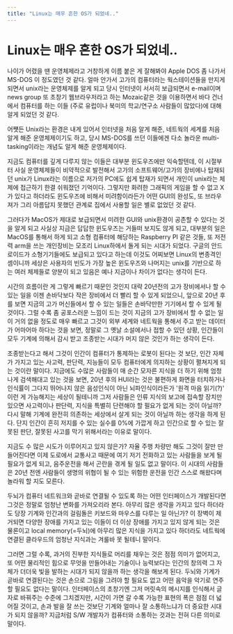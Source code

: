 ```yaml
---
title: "Linux는 매우 흔한 OS가 되었네.."
---
```

# Linux는 매우 흔한 OS가 되었네..


나이가 어렸을 땐 운영체제라고 거창하게 이름 붙은 게 잘해봐야 Apple DOS 좀 나가서 MS-DOS 이 정도였던 것 같다. 얼마 안가서 고가의 컴퓨터라는 웍스테이션들을 만지게 되면서 unix라는 운영체제를 알게 되고 당시 인터넷이 서서히 보급되면서 e-mail이며 news group 또 초창기 웹브라우저라고 하는 Mozaic같은 것을 이용하면서 바다 건너에서 컴퓨터를 하는 이들 (주로 유럽이나 북미의 학교/연구소 사람들이 많았다)에 대해 알게 되었던 것 같다.




어쩃든 Unix라는 환경은 내게 있어서 인터넷을 처음 알게 해준, 네트웍의 세계를 처음 알게 해준 운영체제이기도 하고, 당시 MS-DOS를 쓰던 이들에겐 다소 놀라운 multi-tasking이라는 개념도 알게 해준 운영체제이다. 




지금도 컴퓨터를 깊게 다루지 않는 이들은 대부분 윈도우즈에만 익숙할텐데, 이 시절부터 사실 운영체제들이 비약적으로 발전해서 고가의 소프트웨어/고가의 장비에나 탑재되던 unix가 Linux라는 이름으로 저가의 PC에도 쉽게 탑재가 되면서 개인이 unix라는 체제에 접근하기 한결 쉬워졌던 기억이다. 그렇지만 화려한 그래픽의 게임을 할 수 없고 X가 있다고 하더라도 윈도우즈에 비해서 미려함이라든가 어떤 GUI의 완성도, 또 브라우져가 그리 아름답지 못했던 관계로 집에서 사용할 일은 별로 없었던 것 같다.




그러다가 MacOS가 제대로 보급되면서 미려한 GUI와 unix환경이 공존할 수 있다는 것을 알게 되고 사실상 지금은 답답한 윈도우즈는 거들떠 보지도 않게 되고, 대부분의 일은 MacOS를 통해서 하게 되고 소형 컴퓨터에 해당하는 Raspberry PI 같은 것들, 또 저전력 arm을 쓰는 개인장비는 모조리 Linux하에서 돌게 되는 시대가 되었다. 구글의 안드로이드가 소형기기들에도 보급되고 있다고 하는데 이것도 어찌보면 Linux의 변종격인 셈이니까 세상은 사용자의 빈도가 가장 높은 윈도우즈와 나머지는 unix를 기반으로 하는 여러 체제들로 양분이 되고 있음은 예나 지금이나 차이가 없다는 생각이 든다.




시간의 흐름이란 게 그렇게 빠르기 때문인 것인지 대략 20년전의 고가 장비에서나 할 수 있는 일을 이젠 손바닥보다 작은 장비에서 더 빨리 할 수 있게 되었으니, 앞으로 20년 후를 보면 지금의 고가 머신들에서 할 수 있는 일들은 손바닥만한 기기에서 할 수 있게 될 것이다. 그럴 수록 좀 공포스러운 느낌이 드는 것이 지금의 고가 장비에서 할 수 없는 일이 거의 없을 정도로 매우 빠르고 그것이 외부 세계와 네트웍을 통해서 주고 받는 데이터가 어마어마 하다는 것을 보면, 정말로 그 옛날 소설에서나 접할 수 있던 상황, 인간들이 모두 기계에 의해서 감시 받고 조종받는 시대가 머지 않은 것인가 하는 생각이 든다.




조종받는다고 해서 그것이 인간이 컴퓨터가 통제하는 로봇이 된다는 것 보단, 인간 자체가 가지고 있는 사고력, 판단력, 지능들이 모두 컴퓨터에게 의지하는 상황이 펼쳐지게 되는 것이란 말이다. 지금에도 수많은 사람들이 매 순간 모자른 지식을 더 하기 위해 엄청나게 검색해대고 있는 것을 보면, 20년 후의 HUI라는 것은 불편하게 화면을 터치하거나 인식률이 그다지 뛰어나지 않은 음성인식이 아닌 뇌파인식이라든가 '원격 마음 읽기(?)' 이런 게 가능해지는 세상이 될테니까 그저 사람들은 인류 지식의 보고에 접속할 장치만 있으면 사고력이나 판단력, 지식을 특별히 단련해야 할 필요가 없게 되는 것이 아닐까? 다시 말해 기계에 완전히 의존하는 세상에서 살게 되는 것이 아닐까 하는 생각을 하게 된다. 단지 인간이 흔히 저지를 수 있는 실수를 0%에 가깝게 하고 인간으로 할 수 있는 잘못된 판단, 잘못된 사고를 막기 위해서라는 이유로 말이다. 




지금도 수 많은 시도가 이루어지고 있지 않은가? 자율 주행 차량만 해도 그것이 잘만 만들어진다면 이제 도로에서 교통사고 때문에 여기 저기 전화하고 있는 사람들을 보게 될 필요가 없게 되고, 음주운전을 해서 곤란을 겪게 될 일도 없고 말이다. 이 시대의 사람들은 20년 전엔 사람들이 생명의 위협이 될 수 있는 위험한 운전을 인간 스스로 해왔다며 놀라워 할 지도 모른다. 




두뇌가 컴퓨터 네트워크와 곧바로 연결될 수 있도록 하는 어떤 인터페이스가 개발된다면 그것은 정말로 엄청난 변화를 가져오리라 본다. 아무리 많은 생각을 가지고 있다 하더라도 당장 기계와 인간과의 걸림돌은 키보드와 마우스를 다루는 일 아닌가? 이 장벽이 제거되면 다양한 장애를 가지고 있는 이들이 더 이상 장애를 가지고 있지 않게 되는 것은 물론이고 local memory(=두뇌)에 아무리 많은 지식을 가지고 있다 하더라도 네트웍에 연결된 클라우드의 엄청난 지식과는 겨룰바 못 될테니 말이다.




그러면 그럴 수록, 과거의 진부한 지식들로 머리를 채우는 것은 점점 의미가 없어지고, 또 어떤 물리적인 힘으로 무엇을 만들어내는 기술이나 능력보다는 인간의 창의력 그 자체가 더더욱 빛을 발하는 시대가 되지 않을까 하는 생각을 해보게 된다. 두뇌와 기계가 곧바로 연결된다는 것은 손으로 그림을 그려야 할 필요도 없고 어떤 음악을 악기로 연주할 필요도 없다는 말이다. 인터페이스의 초창기엔 그저 머릿속의 메시지를 인식해서 글자로 바꿔주는 수준에 그치겠지만, 시간이 가면 갈 수록 가능한 표현의 폭은 점점 더 넓어질 것이고, 손과 발을 잘 쓰는 것보단 기계와 얼마나 잘 소통하느냐가 더 중요한 시대가 되지 않을까? 지금처럼 S/W 개발자가 컴퓨터와 소통하는 것과는 전혀 다른 의미로 말이다. 






